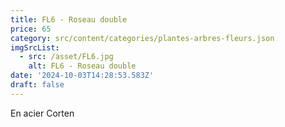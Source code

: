 ```yaml
---
title: FL6 - Roseau double
price: 65
category: src/content/categories/plantes-arbres-fleurs.json
imgSrcList:
  - src: /asset/FL6.jpg
    alt: FL6 - Roseau double
date: '2024-10-03T14:28:53.583Z'
draft: false
---
```


En acier Corten
